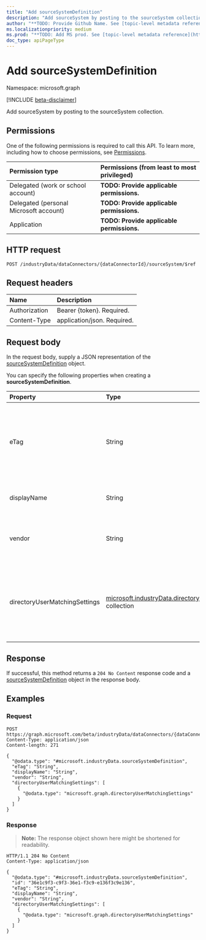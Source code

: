 ```yaml
---
title: "Add sourceSystemDefinition"
description: "Add sourceSystem by posting to the sourceSystem collection."
author: "**TODO: Provide Github Name. See [topic-level metadata reference](https://msgo.azurewebsites.net/add/document/guidelines/metadata.html#topic-level-metadata)**"
ms.localizationpriority: medium
ms.prod: "**TODO: Add MS prod. See [topic-level metadata reference](https://msgo.azurewebsites.net/add/document/guidelines/metadata.html#topic-level-metadata)**"
doc_type: apiPageType
---
```


# Add sourceSystemDefinition
Namespace: microsoft.graph

[!INCLUDE [beta-disclaimer](../../includes/beta-disclaimer.md)]

Add sourceSystem by posting to the sourceSystem collection.

## Permissions
One of the following permissions is required to call this API. To learn more, including how to choose permissions, see [Permissions](/graph/permissions-reference).

|Permission type|Permissions (from least to most privileged)|
|:---|:---|
|Delegated (work or school account)|**TODO: Provide applicable permissions.**|
|Delegated (personal Microsoft account)|**TODO: Provide applicable permissions.**|
|Application|**TODO: Provide applicable permissions.**|

## HTTP request

<!-- {
  "blockType": "ignored"
}
-->
``` http
POST /industryData/dataConnectors/{dataConnectorId}/sourceSystem/$ref
```

## Request headers
|Name|Description|
|:---|:---|
|Authorization|Bearer {token}. Required.|
|Content-Type|application/json. Required.|

## Request body
In the request body, supply a JSON representation of the [sourceSystemDefinition](../resources/sourcesystemdefinition.md) object.

You can specify the following properties when creating a **sourceSystemDefinition**.

|Property|Type|Description|
|:---|:---|:---|
|eTag|String|Individual eTag for an entity to provide standard web concurrency control. Inherited from [mutableEntity](../resources/mutableentity.md). Optional.|
|displayName|String|Name of the source system. Required.|
|vendor|String|Name of the vendor who supplies the source system. Optional.|
|directoryUserMatchingSettings|[microsoft.industryData.directoryUserMatchingSettings](../resources/directoryusermatchingsettings.md) collection|Settings for matching the user data from the source system with user data in Azure Active Directory. Required.|



## Response

If successful, this method returns a `204 No Content` response code and a [sourceSystemDefinition](../resources/sourcesystemdefinition.md) object in the response body.

## Examples

### Request
<!-- {
  "blockType": "request",
  "name": "create_sourcesystemdefinition_from_"
}
-->
``` http
POST https://graph.microsoft.com/beta/industryData/dataConnectors/{dataConnectorId}/sourceSystem/$ref
Content-Type: application/json
Content-length: 271

{
  "@odata.type": "#microsoft.industryData.sourceSystemDefinition",
  "eTag": "String",
  "displayName": "String",
  "vendor": "String",
  "directoryUserMatchingSettings": [
    {
      "@odata.type": "microsoft.graph.directoryUserMatchingSettings"
    }
  ]
}
```


### Response
>**Note:** The response object shown here might be shortened for readability.
<!-- {
  "blockType": "response",
  "truncated": true,
  "@odata.type": "microsoft.industryData.sourceSystemDefinition"
}
-->
``` http
HTTP/1.1 204 No Content
Content-Type: application/json

{
  "@odata.type": "#microsoft.industryData.sourceSystemDefinition",
  "id": "36e1c9f3-c9f3-36e1-f3c9-e136f3c9e136",
  "eTag": "String",
  "displayName": "String",
  "vendor": "String",
  "directoryUserMatchingSettings": [
    {
      "@odata.type": "microsoft.graph.directoryUserMatchingSettings"
    }
  ]
}
```

